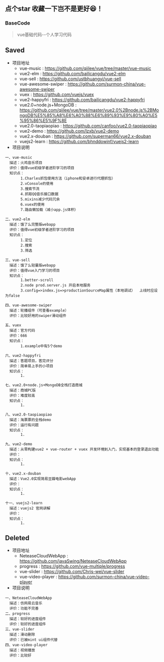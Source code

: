 ## 点个star 收藏一下岂不是更好😆！

### BaseCode
> vue基础代码--个人学习代码

## Saved
* 项目地址
  * vue-music : https://github.com/qiilee/vue/tree/master/vue-music
  * vue2-elm : https://github.com/bailicangdu/vue2-elm
  * vue-sell : https://github.com/ustbhuangyi/vue-sell
  * vue-awesome-swiper : https://github.com/surmon-china/vue-awesome-swiper
  * vuex : https://github.com/vuejs/vuex
  * vue2-happyfri : https://github.com/bailicangdu/vue2-happyfri
  * vue2.0+node.js+MongoDB : https://github.com/qiilee/vue/tree/master/vue2.0%2Bnode.js%2BMongoDB%E5%85%A8%E6%A0%88%E6%89%93%E9%80%A0%E5%95%86%E5%9F%8E
  * vue2.0-taopiaopiao :  https://github.com/canfoo/vue2.0-taopiaopiao
  * vue2-demo : https://github.com/lzxb/vue2-demo
  * vue2.x-douban : https://github.com/superman66/vue2.x-douban
  * vuejs2-learn : https://github.com/bhnddowinf/vuejs2-learn
* 项目说明   
```
一、vue-music
  描述：火鸡音乐项目
  评价：值得vue初级学者进阶学习的项目
  知识点：
       1.Charles抓包使用方法（iphone和安卓进行代理抓包）
       2.vConsole的使用
       3.搜索节流
       4.抓取QQ音乐接口数据
       5.mixins减少代码冗余
       6.vuex的使用
       7.路由懒加载（减小app.js体积）

二、vue2-elm
  描述：饿了么完整版webapp
  评价：值得vue初级学者进阶学习的项目
  知识点：
       1.定位
       2.搜索
       3.筛选
       
三、vue-sell
  描述：饿了么轻量版webapp
  评价：值得vue入门学习的项目
  知识点：
       1.better-scroll
       2.node prod.server.js 开启本地服务
       3.config=>index.js=>productionSourceMap属性（本地调试）  上线时应设为false

四、vue-awesome-swiper 
  描述：轮播组件（可查看example）
  评价：比较好用的swiper滑动组件
  
五、vuex
  描述：官方代码
  评价：666
  知识点：
       1.example中有5个demo

六、vue2-happyfri  
  描述：答题项目，答完评分
  评价：简单易上手的小项目
  知识点：
       1.

七、vue2.0+node.js+MongoDB全栈打造商城  
  描述：商城PC版
  评价：难度较高
  知识点：
       1.

八、vue2.0-taopiaopiao 
  描述：淘票票的全栈demo
  评价：运行有问题
  知识点：
       1.
       
九、vue2-demo  
  描述：从零构建vue2 + vue-router + vuex 开发环境到入门，实现基本的登录退出功能
  评价：
  知识点：
       1.

十、vue2.x-douban  
  描述：Vue2.0实现简易豆瓣电影webApp
  评价：
  知识点：
       1.
  
十一、vuejs2-learn  
  描述：vuejs2 官网讲解
  评价：
  知识点：
       1.
```
  
## Deleted
* 项目地址
  * NeteaseCloudWebApp : https://github.com/javaSwing/NeteaseCloudWebApp
  * progress : https://github.com/vue-multiple/progress
  * vue-slider : https://github.com/Chris-wei/vue-slider
  * vue-video-player : https://github.com/surmon-china/vue-video-player
* 项目说明  
```
一、NeteaseCloudWebApp
  描述：仿网易云音乐
  评价：功能不完善
二、progress
  描述：较好的进度组件
  评价：较好的进度组件
三、vue-slider
  描述：滑动删除
  评价：已被mint ui组件代替
四、vue-video-player  
  描述：视频播放
  评价：比较好
```
